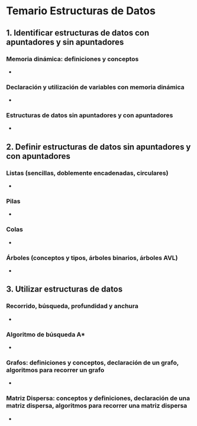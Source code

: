 # Temario Estructuras de Datos

## 1. Identificar estructuras de datos con apuntadores y sin apuntadores

### Memoria dinámica: definiciones y conceptos

* <MemoriaDinamica/>

### Declaración y utilización de variables con memoria dinámica

* <VariablesMemoriaDinamica/>

### Estructuras de datos sin apuntadores y con apuntadores

* <EstructurasDatos/>

## 2. Definir estructuras de datos sin apuntadores y con apuntadores

### Listas (sencillas, doblemente encadenadas, circulares)

* <Lista/>

### Pilas

* <Pila/>

### Colas

* <Cola/>

### Árboles (conceptos y tipos, árboles binarios, árboles AVL)

* <Arbol/>

## 3. Utilizar estructuras de datos

### Recorrido, búsqueda, profundidad y anchura

* <Recorrido/>

### Algoritmo de búsqueda A*

* <BusquedaAEstrella/>

### Grafos: definiciones y conceptos, declaración de un grafo, algoritmos para recorrer un grafo

* <Grafo/>

### Matriz Dispersa: conceptos y definiciones, declaración de una matriz dispersa, algoritmos para recorrer una matriz dispersa

* <MatrizDispersa/>
